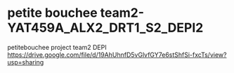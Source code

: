 # petite bouchee team2-YAT459A_ALX2_DRT1_S2_DEPI2
petitebouchee project team2 DEPI 
https://drive.google.com/file/d/19AhUhnfD5vGlvfGY7e6stShfSi-fxcTs/view?usp=sharing
